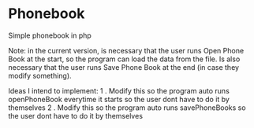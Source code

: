 # Phonebook
Simple phonebook in php

Note: in the current version, is necessary that the user runs Open Phone Book at the start, so the program can load the data from the file. Is also necessary that the user runs Save Phone Book at the end (in case they modify something). 

 Ideas I intend to implement: 
 1 . Modify this so the program auto runs openPhoneBook everytime it starts so the user dont have to do it by themselves
 2 . Modify this so the program auto runs savePhoneBooks so the user dont have to do it by themselves

